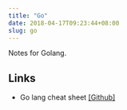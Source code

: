 ```yaml
---
title: "Go"
date: 2018-04-17T09:23:44+08:00
slug: go
---
```


Notes for Golang.

## Links

- Go lang cheat sheet [[Github]](https://github.com/a8m/go-lang-cheat-sheet)

<!--more-->

